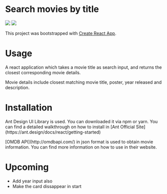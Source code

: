 # Search movies by title

<img src = "https://img.shields.io/badge/npm-5.6.0-green.svg"/> <img src = "https://img.shields.io/badge/antd-3.9.2-blue.svg"/>

This project was bootstrapped with [Create React App](https://github.com/facebookincubator/create-react-app).

<h1>Usage</h1>

<p>A react application which takes a movie title as search input, and returns the closest corresponding movie details.</p>
<p>Movie details include closest matching movie title, poster, year released and description.</p>

<h1>Installation</h1>

<p>Ant Design UI Library is used. You can downloaded it via npm or yarn. You can find a detailed walkthrough on how to install in [Ant Official Site](https://ant.design/docs/react/getting-started)</p>
<p> [OMDB API](http://omdbapi.com/) in json format is used to obtain movie information. You can find more information on how to use in their website.</p>

<h1>Upcoming</h1>
<ul>
<li>Add year input also</li>
<li>Make the card dissappear in start</li>
</ul>
